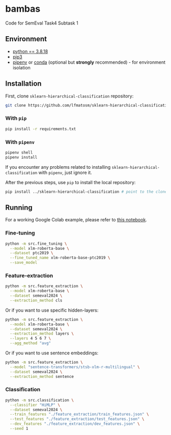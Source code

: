 # bambas
Code for SemEval Task4 Subtask 1

## Environment

* [python == 3.8.18](https://www.python.org/downloads/release/python-3818/)
* [pip3](https://pip.pypa.io/en/stable/cli/pip_install/)
* [pipenv](https://pypi.org/project/pipenv/) or [conda](https://docs.conda.io/projects/miniconda/en/latest/) (optional but **strongly** recommended) - for environment isolation

## Installation

First, clone `sklearn-hierarchical-classification` repository:

```sh
git clone https://github.com/lfmatosm/sklearn-hierarchical-classification
```

### With `pip`
```sh
pip install -r requirements.txt
```

### With `pipenv`
```sh
pipenv shell
pipenv install
```

If you encounter any problems related to installing `sklearn-hierarchical-classification` with `pipenv`, just ignore it.

After the previous steps, use `pip` to install the local repository:
```sh
pip install ../sklearn-hierarchical-classification # point to the cloned repository path
```

## Running
For a working Google Colab example, please refer to [this notebook](./Fine_tuning_+_feature_extraction_+_class.ipynb).

### Fine-tuning
```sh
python -m src.fine_tuning \
  --model xlm-roberta-base \
  --dataset ptc2019 \
  --fine_tuned_name xlm-roberta-base-ptc2019 \
  --save_model
```

### Feature-extraction
```sh
python -m src.feature_extraction \
  --model xlm-roberta-base \
  --dataset semeval2024 \
  --extraction_method cls
```

Or if you want to use specific hidden-layers:
```sh
python -m src.feature_extraction \
  --model xlm-roberta-base \
  --dataset semeval2024 \
  --extraction_method layers \
  --layers 4 5 6 7 \
  --agg_method "avg"
```

Or if you want to use sentence embeddings:
```sh
python -m src.feature_extraction \
  --model "sentence-transformers/stsb-xlm-r-multilingual" \
  --dataset semeval2024 \
  --extraction_method sentence
```

### Classification
```sh
python -m src.classification \
  --classifier "HiMLP" \
  --dataset semeval2024 \
  --train_features "./feature_extraction/train_features.json" \
  --test_features "./feature_extraction/test_features.json" \
  --dev_features "./feature_extraction/dev_features.json" \
  --seed 1
```